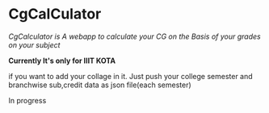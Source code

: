 # CgCalCulator
*CgCalculator is A webapp to calculate your CG on the Basis of your grades on your subject*

**Currently It's only for IIIT KOTA**

if you want to add your collage in it. Just push your college semester and branchwise sub,credit data as json file(each semester)


In progress

